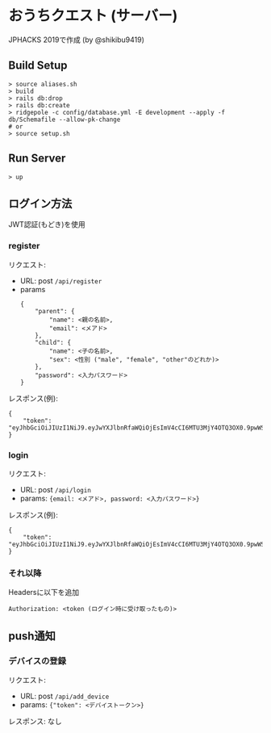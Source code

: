 # おうちクエスト (サーバー)

JPHACKS 2019で作成 (by @shikibu9419)

## Build Setup

```shell
> source aliases.sh
> build
> rails db:drop
> rails db:create
> ridgepole -c config/database.yml -E development --apply -f db/Schemafile --allow-pk-change
# or
> source setup.sh
```

## Run Server

```shell
> up
```

## ログイン方法

JWT認証(もどき)を使用

### register

リクエスト:
- URL: post `/api/register`
- params  
    ```
    {
        "parent": {
            "name": <親の名前>,
            "email": <メアド>
        },
        "child": {
            "name": <子の名前>,
            "sex": <性別 ("male", "female", "other"のどれか)>
        },
        "password": <入力パスワード>
    }
    ```

レスポンス(例):

```
{
    "token": "eyJhbGciOiJIUzI1NiJ9.eyJwYXJlbnRfaWQiOjEsImV4cCI6MTU3MjY4OTQ3OX0.9pwWS45CFUblPgzfLYRYEOho9aiqeVRm6bFH0ulWMeE",
}
```

### login

リクエスト:
- URL: post `/api/login`
- params: `{email: <メアド>, password: <入力パスワード>}`

レスポンス(例):
```
{
    "token": "eyJhbGciOiJIUzI1NiJ9.eyJwYXJlbnRfaWQiOjEsImV4cCI6MTU3MjY4OTQ3OX0.9pwWS45CFUblPgzfLYRYEOho9aiqeVRm6bFH0ulWMeE",
}
```

### それ以降

Headersに以下を追加
```
Authorization: <token (ログイン時に受け取ったもの)>
```

## push通知

### デバイスの登録

リクエスト:
- URL: post `/api/add_device`
- params: `{"token": <デバイストークン>}`

レスポンス: なし